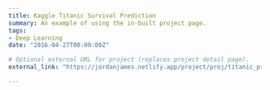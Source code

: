 ```yaml
---
title: Kaggle Titanic Survival Prediction  
summary: An example of using the in-built project page.
tags:
- Deep Learning
date: "2016-04-27T00:00:00Z"

# Optional external URL for project (replaces project detail page).
external_link: "https://jordanjames.netlify.app/project/proj/titanic_predictions.html"

---
```

